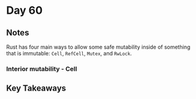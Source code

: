 # Day 60

## Notes

Rust has four main ways to allow some safe mutability inside of something that is immutable: `Cell`, `RefCell`, `Mutex`, and `RwLock`.

### Interior mutability - Cell

## Key Takeaways
